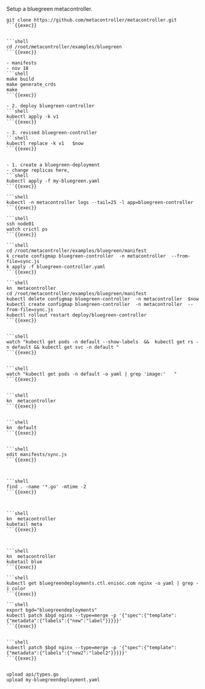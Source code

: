 Setup a bluegreen metacontroller.
 
```shell
git clone https://github.com/metacontroller/metacontroller.git 
```{{exec}}


```shell
cd /root/metacontroller/examples/bluegreen
```{{exec}}

- manifests
- nov 18
```shell
make build
make generate_crds
make
```{{exec}}

- 2. deploy bluegreen-controller
```shell
kubectl apply -k v1 
```{{exec}}

- 3. revised bluegreen-controller
```shell
kubectl replace -k v1   $now
```{{exec}}


- 1. create a bluegreen-deployment
- change replicas here, 
```shell
kubectl apply -f my-bluegreen.yaml
```{{exec}}

```shell
kubectl -n metacontroller logs --tail=25 -l app=bluegreen-controller
```{{exec}}

```shell
ssh node01
watch crictl ps
```{{exec}}

```shell
cd /root/metacontroller/examples/bluegreen/manifest
k create configmap bluegreen-controller  -n metacontroller  --from-file=sync.js
k apply -f bluegreen-controller.yaml
```{{exec}}

```shell
kn  metacontroller
cd /root/metacontroller/examples/bluegreen/manifest
kubectl delete configmap bluegreen-controller  -n metacontroller  $now
kubectl create configmap bluegreen-controller  -n metacontroller  --from-file=sync.js
kubectl rollout restart deploy/bluegreen-controller
```{{exec}}


```shell
watch "kubectl get pods -n default --show-labels  &&  kubectl get rs -n default && kubectl get svc -n default "
```{{exec}}


```shell
watch "kubectl get pods -n default -o yaml | grep 'image:'   "
```{{exec}}


```shell
kn  metacontroller
```{{exec}}


```shell
kn  default
```{{exec}}


```shell
edit manifests/sync.js
```{{exec}}



```shell
find . -name '*.go' -mtime -2
```{{exec}}



```shell
kn  metacontroller
kubetail meta
```{{exec}}



```shell
kn  metacontroller
kubetail blue
```{{exec}}

```shell
kubectl get bluegreendeployments.ctl.enisoc.com nginx -o yaml | grep -i color
```{{exec}}

```shell
export bgd="bluegreendeployments"
kubectl patch $bgd nginx --type=merge -p '{"spec":{"template":{"metadata":{"labels":{"new":"label"}}}}}'
```{{exec}}


```shell
kubectl patch $bgd nginx --type=merge -p '{"spec":{"template":{"metadata":{"labels":{"new2":"label2"}}}}}'
```{{exec}}


upload api/types.go
upload my-bluegreendeployment.yaml

